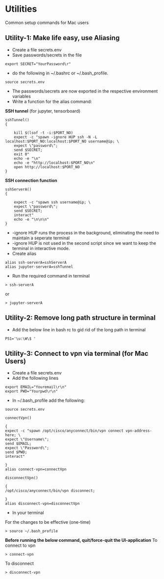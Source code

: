 # Utilities
Common setup commands for Mac users

## **Utility-1:** Make life easy, use Aliasing

- Create a file secrets.env
- Save passwords/secrets in the file

```
export SECRET="YourPassword\r"
```

- do the following in ~/.bashrc or ~/.bash_profile.

```
source secrets.env
```

- The passwords/secrets are now exported in the respective environment variables
- Write a function for the alias command:

**SSH tunnel** (for jupyter, tensorboard)

```
sshTunnel()
{

	kill $(lsof -t -i:$PORT_NO)
	expect -c "spawn -ignore HUP ssh -N -L localhost:$PORT_NO:localhost:$PORT_NO username@ip; \
	expect \"password\";
	send $SECRET;
	exit 0"
	echo -e "\n"
	echo -e "http://localhost:$PORT_NO\n"
	open http://localhost:$PORT_NO
}
```

**SSH connection function**

```
sshServerA()
{

	expect -c "spawn ssh username@ip; \
	expect \"password\";
	send $SECRET;
	interact"
	echo -e "\n\n\n"
}
```

- \-ignore HUP runs the process in the background, eliminating the need to maintain a seperate terminal
- \-ignore HUP is not used in the second script since we want to keep the terminal in interactive mode.
- Create alias 

```
alias ssh-serverA=sshServerA
alias jupyter-serverA=sshTunnel
```
- Run the required command in terminal

```
> ssh-serverA
```
or
```
> jupyter-serverA
```

## **Utility-2:** Remove long path structure in terminal

- Add the below line in bash rc to gid rid of the long path in terminal

```
PS1='\u:\W\$ '
```

## **Utility-3:** Connect to vpn via terminal (for Mac Users)

- Create a file secrets.env
- Add the following lines

```
export EMAIL="Youremail\r\n"
export PWD="Yourpwd\r\n"
```
- In ~/.bash_profile add the following:

```
source secrets.env

connectVpn()

{
expect -c "spawn /opt/cisco/anyconnect/bin/vpn connect vpn-address-here; \
expect \"Username\";
send $EMAIL;
expect \"Password\";
send $PWD;
interact"

}
alias connect-vpn=connectVpn

disconnectVpn()

{
/opt/cisco/anyconnect/bin/vpn disconnect;

}
alias disconnect-vpn=disconnectVpn
```
- In your terminal

For the changes to be effective (one-time)
```
> source ~/.bash_profile
```
**Before running the below command, quit/force-quit the UI-application**
To connect to vpn
```
> connect-vpn
```

To disconnect

```
> disconnect-vpn
```
